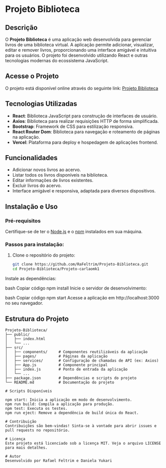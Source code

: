 # Projeto Biblioteca

## Descrição
O **Projeto Biblioteca** é uma aplicação web desenvolvida para gerenciar livros de uma biblioteca virtual. A aplicação permite adicionar, visualizar, editar e remover livros, proporcionando uma interface amigável e intuitiva para os usuários. O projeto foi desenvolvido utilizando React e outras tecnologias modernas do ecossistema JavaScript.

## Acesse o Projeto
O projeto está disponível online através do seguinte link: [Projeto Biblioteca](https://projeto-biblioteca-xi.vercel.app)

## Tecnologias Utilizadas
- **React**: Biblioteca JavaScript para construção de interfaces de usuário.
- **Axios**: Biblioteca para realizar requisições HTTP de forma simplificada.
- **Bootstrap**: Framework de CSS para estilização responsiva.
- **React Router Dom**: Biblioteca para navegação e roteamento de páginas na aplicação.
- **Vercel**: Plataforma para deploy e hospedagem de aplicações frontend.

## Funcionalidades
- Adicionar novos livros ao acervo.
- Listar todos os livros disponíveis na biblioteca.
- Editar informações de livros existentes.
- Excluir livros do acervo.
- Interface amigável e responsiva, adaptada para diversos dispositivos.

## Instalação e Uso
### Pré-requisitos
Certifique-se de ter o [Node.js](https://nodejs.org/) e o [npm](https://www.npmjs.com/) instalados em sua máquina.

### Passos para instalação:
1. Clone o repositório do projeto:
   ```bash
   git clone https://github.com/RaFeltrim/Projeto-Biblioteca.git
   cd Projeto-Biblioteca/Projeto-carlaomk1

Instale as dependências:

bash
Copiar código
npm install
Inicie o servidor de desenvolvimento:

bash
Copiar código
npm start
Acesse a aplicação em http://localhost:3000 no seu navegador.

## Estrutura do Projeto

```plaintext
Projeto-Biblioteca/
├── public/
│   ├── index.html
│   └── ...
├── src/
│   ├── components/     # Componentes reutilizáveis da aplicação
│   ├── pages/          # Páginas da aplicação
│   ├── services/       # Configuração de chamadas de API (ex: Axios)
│   ├── App.js          # Componente principal
│   ├── index.js        # Ponto de entrada da aplicação
│   └── ...
├── package.json        # Dependências e scripts do projeto
└── README.md           # Documentação do projeto

# Scripts Disponíveis

npm start: Inicia a aplicação em modo de desenvolvimento.
npm run build: Compila a aplicação para produção.
npm test: Executa os testes.
npm run eject: Remove a dependência de build única do React.

# Contribuição
Contribuições são bem-vindas! Sinta-se à vontade para abrir issues e pull requests no repositório.

# Licença
Este projeto está licenciado sob a licença MIT. Veja o arquivo LICENSE para mais detalhes.

# Autor
Desenvolvido por Rafael Feltrim e Daniela Yukari
